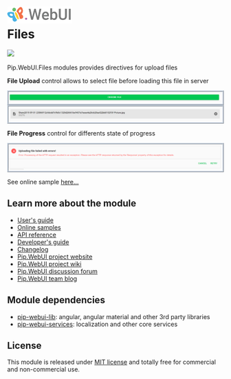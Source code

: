 # <img src="https://github.com/pip-webui/pip-webui/raw/master/doc/Logo.png" alt="Pip.WebUI Logo" style="max-width:30%"> <br/> Files

![](https://img.shields.io/badge/license-MIT-blue.svg)

Pip.WebUI.Files modules provides directives for upload files 

**File Upload** control allows to select file before loading this file in server

<a href="https://github.com/pip-webui/pip-webui-files/blob/master/doc/images/img-files-upload-start.png" style="border: 3px ridge #c8d2df; display: inline-block">
    <img src="https://github.com/pip-webui/pip-webui-files/blob/master/doc/images/img-files-upload-start.png"/>
</a>

<a href="https://github.com/pip-webui/pip-webui-files/blob/master/doc/images/img-files-upload-choose.png" style="border: 3px ridge #c8d2df; display: inline-block">
    <img src="https://github.com/pip-webui/pip-webui-files/blob/master/doc/images/img-files-upload-choose.png"/>
</a>


**File Progress** control for differents state of progress

<a href="https://github.com/pip-webui/pip-webui-files/blob/master/doc/images/img-files-progress.png" style="border: 3px ridge #c8d2df; display: inline-block">
    <img src="https://github.com/pip-webui/pip-webui-files/blob/master/doc/images/img-files-progress.png"/>
</a>


See online sample [here...](http://webui.pipdevs.com/pip-webui-files/index.html#/upload)

## Learn more about the module

- [User's guide](https://github.com/pip-webui/pip-webui-controls/blob/master/doc/UsersGuide.md)
- [Online samples](http://webui.pipdevs.com/pip-webui-controls/index.html)
- [API reference](http://webui-api.pipdevs.com/pip-webui-controls/index.html)
- [Developer's guide](https://github.com/pip-webui/pip-webui-controls/blob/master/doc/DevelopersGuide.md)
- [Changelog](https://github.com/pip-webui/pip-webui-controls/blob/master/CHANGELOG.md)
- [Pip.WebUI project website](http://www.pipwebui.org)
- [Pip.WebUI project wiki](https://github.com/pip-webui/pip-webui/wiki)
- [Pip.WebUI discussion forum](https://groups.google.com/forum/#!forum/pip-webui)
- [Pip.WebUI team blog](https://pip-webui.blogspot.com/)

## <a name="dependencies"></a>Module dependencies

* [pip-webui-lib](https://github.com/pip-webui/pip-webui-lib): angular, angular material and other 3rd party libraries
* [pip-webui-services](https://github.com/pip-webui/pip-webui-services): localization and other core services

## <a name="license"></a>License

This module is released under [MIT license](License) and totally free for commercial and non-commercial use.
